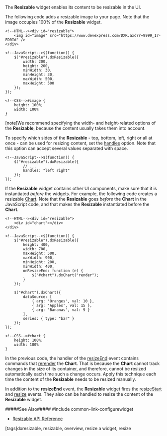 The **Resizable** widget enables its content to be resizable in the UI.

The following code adds a resizable image to your page. Note that the image occupies 100% of the **Resizable** widget.

    <!--HTML--><div id="resizable">
        <img id="image" src="https://www.devexpress.com/DXR.axd?r=9999_17-FD0Id" />
    </div>

    <!--JavaScript-->$(function() {
        $("#resizable").dxResizable({
            width: 200,
            height: 200,
            minWidth: 30,
            minHeight: 30,
            maxWidth: 500,
            maxHeight: 500 
        });
    });

    <!--CSS-->#image {
        height: 100%;
        width: 100%
    }

[note]We recommend specifying the width- and height-related options of the **Resizable**, because the content usually takes them into account.

To specify which sides of the **Resizable** - top, bottom, left, right or all at once - can be used for resizing content, set the [handles](/api-reference/10%20UI%20Widgets/dxResizable/1%20Configuration/handles.md '/Documentation/ApiReference/UI_Widgets/dxResizable/Configuration/#handles') option. Note that this option can accept several values separated with space.

    <!--JavaScript-->$(function() {
        $("#resizable").dxResizable({
            // ...
            handles: "left right"
        });
    });

If the **Resizable** widget contains other UI components, make sure that it is instantiated _before_ the widgets. For example, the following code creates a resizable [Chart](/api-reference/20%20Data%20Visualization%20Widgets/dxChart '/Documentation/ApiReference/Data_Visualization_Widgets/dxChart/'). Note that the **Resizable** goes _before_ the **Chart** in the JavaScript code, and that makes the **Resizable** instantiated before the **Chart**.

    <!--HTML--><div id="resizable">
        <div id="chart"></div>
    </div>

    <!--JavaScript-->$(function() {
        $("#resizable").dxResizable({
            height: 400,
            width: 700,
            maxHeight: 500,
            maxWidth: 900,
            minHeight: 200,
            minWidth: 400,
            onResizeEnd: function (e) {
                $("#chart").dxChart("render");
            }
        });

        $("#chart").dxChart({
            dataSource: [
                { arg: 'Oranges', val: 10 },
                { arg: 'Apples', val: 15 },
                { arg: 'Bananas', val: 9 }
            ],
            series: { type: "bar" }
        });
    });

    <!--CSS-->#chart {
        height: 100%;
        width: 100%
    }

In the previous code, the handler of the [resizeEnd](/api-reference/10%20UI%20Widgets/dxResizable/4%20Events/resizeEnd.md '/Documentation/ApiReference/UI_Widgets/dxResizable/Events/#resizeEnd') event contains commands that [rerender](/api-reference/20%20Data%20Visualization%20Widgets/BaseWidget/3%20Methods/render().md '/Documentation/ApiReference/Data_Visualization_Widgets/dxChart/Methods/#render') the **Chart**. That is because the **Chart** cannot track changes in the size of its container, and therefore, cannot be resized automatically each time such a change occurs. Apply this technique each time the content of the **Resizable** needs to be resized manually.

In addition to the **resizeEnd** event, the **Resizable** widget fires the [resizeStart](/api-reference/10%20UI%20Widgets/dxResizable/4%20Events/resizeStart.md '/Documentation/ApiReference/UI_Widgets/dxResizable/Events/#resizeStart') and [resize](/api-reference/10%20UI%20Widgets/dxResizable/4%20Events/resize.md '/Documentation/ApiReference/UI_Widgets/dxResizable/Events/#resize') events. They also can be handled to resize the content of the **Resizable** widget.

#####See Also#####
#include common-link-configurewidget
- [Resizable API Reference](/api-reference/10%20UI%20Widgets/dxResizable '/Documentation/ApiReference/UI_Widgets/dxResizable/')

[tags]dxresizable, resizable, overview, resize a widget, resize